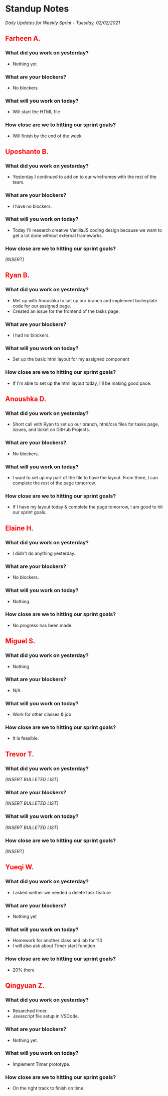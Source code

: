 # Standup Notes
*Daily Updates for Weekly Sprint - Tuesday, 02/02/2021*

## <span style="color: red;">Farheen A.</span> 

### What did you work on yesterday?
- Nothing yet

### What are your blockers?
- No blockers

### What will you work on today?
- Will start the HTML file

### How close are we to hitting our sprint goals?
- Will finish by the end of the week

## <span style="color: red;">Uposhanto B.</span> 

### What did you work on yesterday?
- Yesterday I continued to add on to our wireframes with the rest of the team.

### What are your blockers?
- I have no blockers.

### What will you work on today?
- Today I'll research creative VanillaJS coding design because we want to get a lot done without external frameworks.

### How close are we to hitting our sprint goals?
*[INSERT]*

## <span style="color: red;">Ryan B.</span>

### What did you work on yesterday?
- Met up with Anoushka to set up our branch and implement boilerplate code for our assigned page.
- Created an issue for the frontend of the tasks page.

### What are your blockers?
- I had no blockers.

### What will you work on today?
- Set up the basic html layout for my assigned component

### How close are we to hitting our sprint goals?
- If I'm able to set up the html layout today, I'll be making good pace.

## <span style="color: red;">Anoushka D.</span>

### What did you work on yesterday?
- Short call with Ryan to set up our branch, html/css files for tasks page, issues, and ticket on GitHub Projects.

### What are your blockers?
- No blockers.

### What will you work on today?
- I want to set up my part of the file to have the layout. From there, I can complete the rest of the page tomorrow.

### How close are we to hitting our sprint goals?
- If I have my layout today & complete the page tomorrow, I am good to hit our sprint goals.

## <span style="color: red;">Elaine H.</span>

### What did you work on yesterday?
- I didn't do anything yesterday. 

### What are your blockers?
- No blockers.

### What will you work on today?
- Nothing.

### How close are we to hitting our sprint goals?
- No progress has been made. 

## <span style="color: red;">Miguel S.</span>

### What did you work on yesterday?
- Nothing

### What are your blockers?
- N/A

### What will you work on today?
- Work for other classes & job

### How close are we to hitting our sprint goals?
- It is feasible. 

## <span style="color: red;">Trevor T.</span>

### What did you work on yesterday?
*[INSERT BULLETED LIST]*

### What are your blockers?
*[INSERT BULLETED LIST]*

### What will you work on today?
*[INSERT BULLETED LIST]*

### How close are we to hitting our sprint goals?
*[INSERT]*

## <span style="color: red;">Yueqi W.</span>

### What did you work on yesterday?
- I asked wether we needed a delete task feature

### What are your blockers?
- Nothing yet

### What will you work on today?
- Homework for another class and lab for 110
- I will also ask about Timer start function

### How close are we to hitting our sprint goals?
- 20% there

## <span style="color: red;">Qingyuan Z.</span>

### What did you work on yesterday?
* Resarched timer.
* Javascript file setup in VSCode.

### What are your blockers?
* Nothing yet.

### What will you work on today?
* Implement Timer prototype.

### How close are we to hitting our sprint goals?
* On the right track to finish on time.
